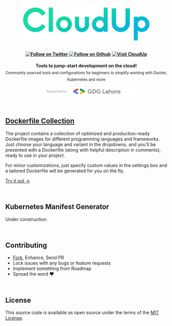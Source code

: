 <!-- Heading: Start -->
<h1 align="center">
  <a href="https://cloudup.dev/">
    <img alt="CloudUp" src='static/logo.png' width='400px'/>
  </a>
</h1>

<h4 align="center">

  [![Follow on Twitter][shield-twitter]][social-twitter] [![Follow on Github][shield-github]][social-github] [![Visit CloudUp][shield-site]][cloudup]

</h4>

<p align="center">
  <b>Tools to jump-start development on the cloud!</b><br/>
  <sub>Community sourced tools and configurations for beginners to simplify working with Docker, Kubernetes and more</sub>
</p>

<p align="center">
  <a href="https://gdglahore.com/">
    <img alt="GDG Lahore" src='static/gdg-lahore.png' width='300px'/>
  </a>
</p>

<br/>
<!-- Heading: End -->



## [Dockerfile Collection][cloudup]

The project contains a collection of optimized and production-ready Dockerfile images for different programming
languages and frameworks. Just choose your language and variant in the dropdowns, and you'll be presented with
a Dockerfile (along with helpful description in comments), ready to use in your project.

For minor customizations, just specify custom values in the settings box and a tailored Dockerfile will be
generated for you on the fly.

[Try it out →][cloudup]

<br/>




## Kubernetes Manifest Generator

Under construction.

<br/>




## Contributing

 - [Fork][github-fork], Enhance, Send PR
 - Lock issues with any bugs or feature requests
 - Implement something from Roadmap
 - Spread the word :heart:

<br>




## License

This source code is available as open source under the terms of the [MIT License][license].

<br>





  [cloudup]:              https://cloudup.dev/
  [logo]:                 static/logo.png
  [license]:              ./LICENSE

  [shield-twitter]:       https://img.shields.io/twitter/follow/sheharyarn?color=%231adba2&label=Follow%20on%20Twitter&style=flat-square
  [shield-github]:        https://img.shields.io/github/followers/sheharyarn?color=%231adba2&label=Follow%20on%20Github&style=flat-square
  [shield-site]:          https://img.shields.io/badge/Visit-CloudUp.dev%20%E2%86%92-green?&style=flat-square&color=1adba2

  [social-twitter]:       https://twitter.com/sheharyarn
  [social-github]:        https://github.com/sheharyarn


  [github-fork]:          https://github.com/sheharyarn/cloudup.dev/fork


